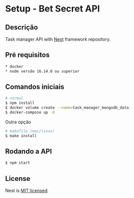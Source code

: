 # Setup - Bet Secret API

## Descrição

Task manager API with [Nest](https://github.com/nestjs/nest) framework repository.

## Pré requisitos

```bash
* docker
* node versão 16.14.0 ou superior
```

## Comandos iniciais

```bash
# normal
$ npm install
$ docker volume create --name=task_manager_mongodb_data
$ docker-compose up -d
```

Outra opção

```bash
# makefile (mac/linux)
$ make install
```

## Rodando a API

```bash
$ npm start
```

## License

Nest is [MIT licensed](LICENSE).
